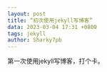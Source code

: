 ```yaml
---
layout: post
title: “初次使用jekyll写博客”
data: 2023-03-04 17:31 +0800
tags: jekyll
author: Sharky7pb
---
```

第一次使用jekyll写博客，打个卡。
